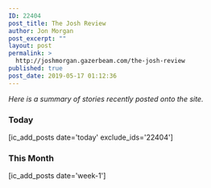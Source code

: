 ```yaml
---
ID: 22404
post_title: The Josh Review
author: Jon Morgan
post_excerpt: ""
layout: post
permalink: >
  http://joshmorgan.gazerbeam.com/the-josh-review
published: true
post_date: 2019-05-17 01:12:36
---
```

<!-- wp:tadv/classic-paragraph -->
<p><em>Here is a summary of stories recently posted onto the site.</em></p>
<h3 data-tadv-p="keep">Today</h3>
<p>[ic_add_posts date='today' exclude_ids='22404']</p>
<h3 data-tadv-p="keep">This Month</h3>
<p>[ic_add_posts date='week-1']</p>
<!-- /wp:tadv/classic-paragraph -->